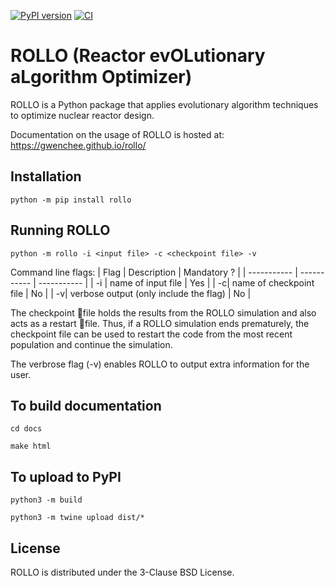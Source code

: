 [![PyPI version](https://badge.fury.io/py/rollo.svg)](https://badge.fury.io/py/rollo)
[![CI](https://github.com/arfc/rollo/actions/workflows/python-package-conda.yml/badge.svg)](https://github.com/arfc/rollo/actions/workflows/python-package-conda.yml)

# ROLLO (Reactor evOLutionary aLgorithm Optimizer)

ROLLO is a Python package that applies evolutionary algorithm techniques to optimize nuclear reactor design.

Documentation on the usage of ROLLO is hosted at: https://gwenchee.github.io/rollo/

## Installation 
`python -m pip install rollo`

## Running ROLLO 
`python -m rollo -i <input file> -c <checkpoint file> -v `

Command line flags: 
| Flag | Description | Mandatory ? |
| ----------- | ----------- | ----------- |
| -i | name of input file | Yes |
| -c| name of checkpoint file | No |
| -v| verbose output (only include the flag) | No |

The checkpoint file holds the results from the ROLLO simulation and also acts 
as a restart file. Thus, if a ROLLO simulation ends prematurely, the checkpoint 
file can be used to restart the code from the most recent population and 
continue the simulation.

The verbrose flag (-v) enables ROLLO to output extra information for the user. 

## To build documentation 
`cd docs` 

`make html`

## To upload to PyPI
`python3 -m build`

`python3 -m twine upload dist/*`

## License 
ROLLO is distributed under the 3-Clause BSD License.
